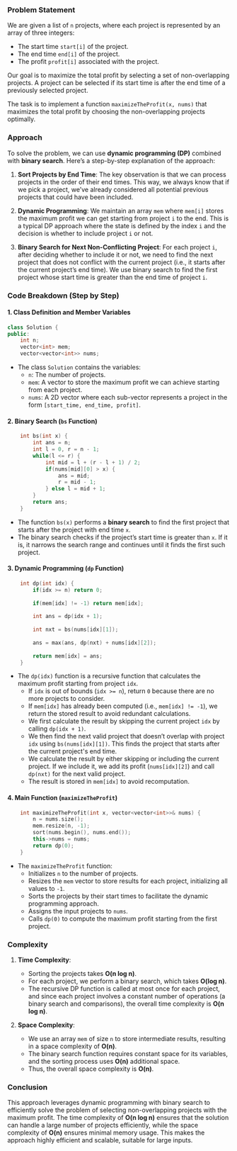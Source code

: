 ### Problem Statement

We are given a list of `n` projects, where each project is represented by an array of three integers: 
- The start time `start[i]` of the project.
- The end time `end[i]` of the project.
- The profit `profit[i]` associated with the project.

Our goal is to maximize the total profit by selecting a set of non-overlapping projects. A project can be selected if its start time is after the end time of a previously selected project.

The task is to implement a function `maximizeTheProfit(x, nums)` that maximizes the total profit by choosing the non-overlapping projects optimally.

### Approach

To solve the problem, we can use **dynamic programming (DP)** combined with **binary search**. Here’s a step-by-step explanation of the approach:

1. **Sort Projects by End Time**: 
   The key observation is that we can process projects in the order of their end times. This way, we always know that if we pick a project, we’ve already considered all potential previous projects that could have been included.

2. **Dynamic Programming**: 
   We maintain an array `mem` where `mem[i]` stores the maximum profit we can get starting from project `i` to the end. This is a typical DP approach where the state is defined by the index `i` and the decision is whether to include project `i` or not.

3. **Binary Search for Next Non-Conflicting Project**: 
   For each project `i`, after deciding whether to include it or not, we need to find the next project that does not conflict with the current project (i.e., it starts after the current project’s end time). We use binary search to find the first project whose start time is greater than the end time of project `i`.

### Code Breakdown (Step by Step)

#### 1. Class Definition and Member Variables

```cpp
class Solution {
public:
    int n;
    vector<int> mem;
    vector<vector<int>> nums;
```
- The class `Solution` contains the variables:
  - `n`: The number of projects.
  - `mem`: A vector to store the maximum profit we can achieve starting from each project.
  - `nums`: A 2D vector where each sub-vector represents a project in the form `[start_time, end_time, profit]`.

#### 2. Binary Search (`bs` Function)

```cpp
    int bs(int x) {
        int ans = n;
        int l = 0, r = n - 1;
        while(l <= r) {
            int mid = l + (r - l + 1) / 2;
            if(nums[mid][0] > x) {
                ans = mid;
                r = mid - 1;
            } else l = mid + 1;
        }
        return ans;
    }
```
- The function `bs(x)` performs a **binary search** to find the first project that starts after the project with end time `x`.
- The binary search checks if the project’s start time is greater than `x`. If it is, it narrows the search range and continues until it finds the first such project.

#### 3. Dynamic Programming (`dp` Function)

```cpp
    int dp(int idx) {
        if(idx >= n) return 0;
        
        if(mem[idx] != -1) return mem[idx];
        
        int ans = dp(idx + 1);
        
        int nxt = bs(nums[idx][1]);
        
        ans = max(ans, dp(nxt) + nums[idx][2]);
        
        return mem[idx] = ans;
    }
```
- The `dp(idx)` function is a recursive function that calculates the maximum profit starting from project `idx`.
  - If `idx` is out of bounds (`idx >= n`), return `0` because there are no more projects to consider.
  - If `mem[idx]` has already been computed (i.e., `mem[idx] != -1`), we return the stored result to avoid redundant calculations.
  - We first calculate the result by skipping the current project `idx` by calling `dp(idx + 1)`.
  - We then find the next valid project that doesn’t overlap with project `idx` using `bs(nums[idx][1])`. This finds the project that starts after the current project's end time.
  - We calculate the result by either skipping or including the current project. If we include it, we add its profit (`nums[idx][2]`) and call `dp(nxt)` for the next valid project.
  - The result is stored in `mem[idx]` to avoid recomputation.

#### 4. Main Function (`maximizeTheProfit`)

```cpp
    int maximizeTheProfit(int x, vector<vector<int>>& nums) {
        n = nums.size();
        mem.resize(n, -1);
        sort(nums.begin(), nums.end());
        this->nums = nums;
        return dp(0);
    }
```
- The `maximizeTheProfit` function:
  - Initializes `n` to the number of projects.
  - Resizes the `mem` vector to store results for each project, initializing all values to `-1`.
  - Sorts the projects by their start times to facilitate the dynamic programming approach.
  - Assigns the input projects to `nums`.
  - Calls `dp(0)` to compute the maximum profit starting from the first project.

### Complexity

1. **Time Complexity**:
   - Sorting the projects takes **O(n log n)**.
   - For each project, we perform a binary search, which takes **O(log n)**.
   - The recursive DP function is called at most once for each project, and since each project involves a constant number of operations (a binary search and comparisons), the overall time complexity is **O(n log n)**.

2. **Space Complexity**:
   - We use an array `mem` of size `n` to store intermediate results, resulting in a space complexity of **O(n)**.
   - The binary search function requires constant space for its variables, and the sorting process uses **O(n)** additional space.
   - Thus, the overall space complexity is **O(n)**.

### Conclusion

This approach leverages dynamic programming with binary search to efficiently solve the problem of selecting non-overlapping projects with the maximum profit. The time complexity of **O(n log n)** ensures that the solution can handle a large number of projects efficiently, while the space complexity of **O(n)** ensures minimal memory usage. This makes the approach highly efficient and scalable, suitable for large inputs.